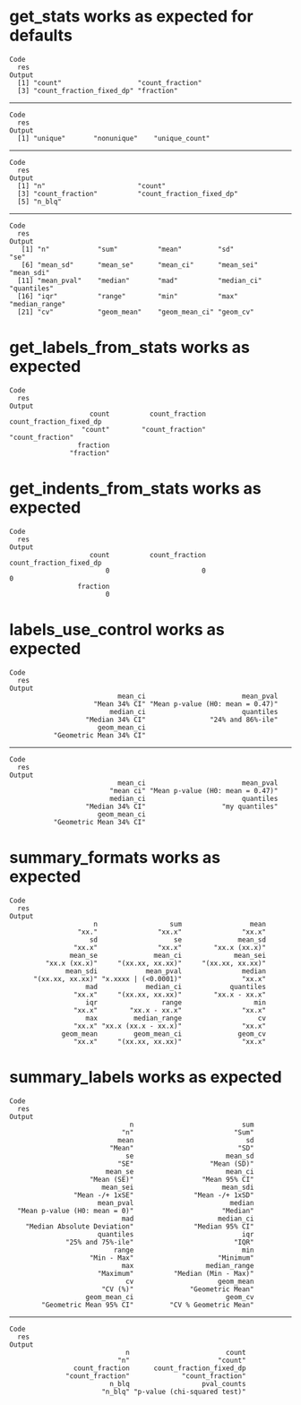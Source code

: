 # get_stats works as expected for defaults

    Code
      res
    Output
      [1] "count"                   "count_fraction"         
      [3] "count_fraction_fixed_dp" "fraction"               

---

    Code
      res
    Output
      [1] "unique"       "nonunique"    "unique_count"

---

    Code
      res
    Output
      [1] "n"                       "count"                  
      [3] "count_fraction"          "count_fraction_fixed_dp"
      [5] "n_blq"                  

---

    Code
      res
    Output
       [1] "n"            "sum"          "mean"         "sd"           "se"          
       [6] "mean_sd"      "mean_se"      "mean_ci"      "mean_sei"     "mean_sdi"    
      [11] "mean_pval"    "median"       "mad"          "median_ci"    "quantiles"   
      [16] "iqr"          "range"        "min"          "max"          "median_range"
      [21] "cv"           "geom_mean"    "geom_mean_ci" "geom_cv"     

# get_labels_from_stats works as expected

    Code
      res
    Output
                        count          count_fraction count_fraction_fixed_dp 
                      "count"        "count_fraction"        "count_fraction" 
                     fraction 
                   "fraction" 

# get_indents_from_stats works as expected

    Code
      res
    Output
                        count          count_fraction count_fraction_fixed_dp 
                            0                       0                       0 
                     fraction 
                            0 

# labels_use_control works as expected

    Code
      res
    Output
                               mean_ci                        mean_pval 
                         "Mean 34% CI" "Mean p-value (H0: mean = 0.47)" 
                             median_ci                        quantiles 
                       "Median 34% CI"                "24% and 86%-ile" 
                          geom_mean_ci 
               "Geometric Mean 34% CI" 

---

    Code
      res
    Output
                               mean_ci                        mean_pval 
                             "mean ci" "Mean p-value (H0: mean = 0.47)" 
                             median_ci                        quantiles 
                       "Median 34% CI"                   "my quantiles" 
                          geom_mean_ci 
               "Geometric Mean 34% CI" 

# summary_formats works as expected

    Code
      res
    Output
                         n                  sum                 mean 
                     "xx."               "xx.x"               "xx.x" 
                        sd                   se              mean_sd 
                    "xx.x"               "xx.x"        "xx.x (xx.x)" 
                   mean_se              mean_ci             mean_sei 
             "xx.x (xx.x)"     "(xx.xx, xx.xx)"     "(xx.xx, xx.xx)" 
                  mean_sdi            mean_pval               median 
          "(xx.xx, xx.xx)" "x.xxxx | (<0.0001)"               "xx.x" 
                       mad            median_ci            quantiles 
                    "xx.x"     "(xx.xx, xx.xx)"        "xx.x - xx.x" 
                       iqr                range                  min 
                    "xx.x"        "xx.x - xx.x"               "xx.x" 
                       max         median_range                   cv 
                    "xx.x" "xx.x (xx.x - xx.x)"               "xx.x" 
                 geom_mean         geom_mean_ci              geom_cv 
                    "xx.x"     "(xx.xx, xx.xx)"               "xx.x" 

# summary_labels works as expected

    Code
      res
    Output
                                  n                           sum 
                                "n"                         "Sum" 
                               mean                            sd 
                             "Mean"                          "SD" 
                                 se                       mean_sd 
                               "SE"                   "Mean (SD)" 
                            mean_se                       mean_ci 
                        "Mean (SE)"                 "Mean 95% CI" 
                           mean_sei                      mean_sdi 
                    "Mean -/+ 1xSE"               "Mean -/+ 1xSD" 
                          mean_pval                        median 
      "Mean p-value (H0: mean = 0)"                      "Median" 
                                mad                     median_ci 
        "Median Absolute Deviation"               "Median 95% CI" 
                          quantiles                           iqr 
                  "25% and 75%-ile"                         "IQR" 
                              range                           min 
                        "Min - Max"                     "Minimum" 
                                max                  median_range 
                          "Maximum"          "Median (Min - Max)" 
                                 cv                     geom_mean 
                           "CV (%)"              "Geometric Mean" 
                       geom_mean_ci                       geom_cv 
            "Geometric Mean 95% CI"         "CV % Geometric Mean" 

---

    Code
      res
    Output
                                 n                        count 
                               "n"                      "count" 
                    count_fraction      count_fraction_fixed_dp 
                  "count_fraction"             "count_fraction" 
                             n_blq                  pval_counts 
                           "n_blq" "p-value (chi-squared test)" 

